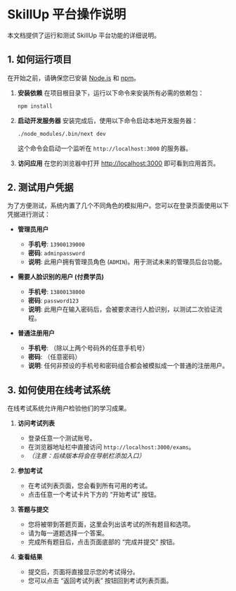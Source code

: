 # SkillUp 平台操作说明

本文档提供了运行和测试 SkillUp 平台功能的详细说明。

## 1. 如何运行项目

在开始之前，请确保您已安装 [Node.js](https://nodejs.org/) 和 [npm](https://www.npmjs.com/)。

1.  **安装依赖**
    在项目根目录下，运行以下命令来安装所有必需的依赖包：
    ```bash
    npm install
    ```

2.  **启动开发服务器**
    安装完成后，使用以下命令启动本地开发服务器：
    ```bash
    ./node_modules/.bin/next dev
    ```
    这个命令会启动一个监听在 `http://localhost:3000` 的服务器。

3.  **访问应用**
    在您的浏览器中打开 [http://localhost:3000](http://localhost:3000) 即可看到应用首页。

## 2. 测试用户凭据

为了方便测试，系统内置了几个不同角色的模拟用户。您可以在登录页面使用以下凭据进行测试：

-   **管理员用户**
    -   **手机号**: `13900139000`
    -   **密码**: `adminpassword`
    -   **说明**: 此用户拥有管理员角色 (`ADMIN`)。用于测试未来的管理员后台功能。

-   **需要人脸识别的用户 (付费学员)**
    -   **手机号**: `13800138000`
    -   **密码**: `password123`
    -   **说明**: 此用户在输入密码后，会被要求进行人脸识别，以测试二次验证流程。

-   **普通注册用户**
    -   **手机号**: （除以上两个号码外的任意手机号）
    -   **密码**: （任意密码）
    -   **说明**: 任何非预设的手机号和密码组合都会被模拟成一个普通的注册用户。

## 3. 如何使用在线考试系统

在线考试系统允许用户检验他们的学习成果。

1.  **访问考试列表**
    -   登录任意一个测试账号。
    -   在浏览器地址栏中直接访问 `http://localhost:3000/exams`。
    -   *（注意：后续版本将会在导航栏添加入口）*

2.  **参加考试**
    -   在考试列表页面，您会看到所有可用的考试。
    -   点击任意一个考试卡片下方的 “开始考试” 按钮。

3.  **答题与提交**
    -   您将被带到答题页面，这里会列出该考试的所有题目和选项。
    -   请为每一道题选择一个答案。
    -   完成所有题目后，点击页面底部的 “完成并提交” 按钮。

4.  **查看结果**
    -   提交后，页面将直接显示您的考试得分。
    -   您可以点击 “返回考试列表” 按钮回到考试列表页面。
